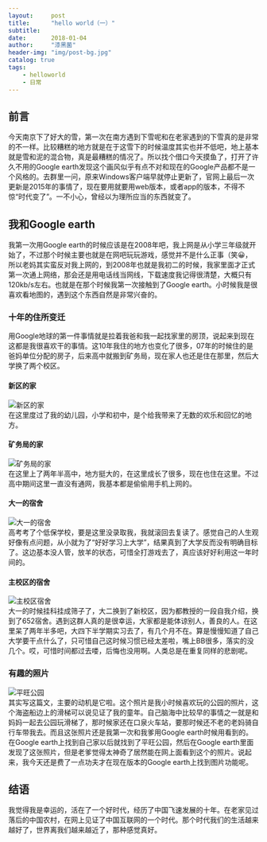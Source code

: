 ```yaml
---
layout:     post
title:      "hello world（一）"
subtitle:   
date:       2018-01-04
author:     "漆黑菌"
header-img: "img/post-bg.jpg"
catalog: true
tags:
    - helloworld
    - 日常
---
```


## 前言
今天南京下了好大的雪，第一次在南方遇到下雪呢和在老家遇到的下雪真的是非常的不一样。比较糟糕的地方就是在于这雪下的时候温度其实也并不低吧，地上基本就是雪和泥的混合物，真是最糟糕的情况了。所以找个借口今天摸鱼了，打开了许久不用的Google earth发现这个画风似乎有点不对和现在的Google产品都不是一个风格的。去群里一问，原来Windows客户端早就停止更新了，官网上最后一次更新是2015年的事情了，现在要用就要用web版本，或者app的版本，不得不惊“时代变了”。一不小心，曾经以为理所应当的东西就变了。

## 我和Google earth
我第一次用Google earth的时候应该是在2008年吧，我上网是从小学三年级就开始了，不过那个时候主要也就是在网吧玩玩游戏，感觉并不是什么正事（笑😀，所以老妈其实蛮反对我上网的，到2008年也就是我初二的时候，我家里面才正式第一次通上网络，那会还是用电话线当网线，下载速度我记得很清楚，大概只有120kb/s左右。也就是在那个时候我第一次接触到了Google earth。小时候我是很喜欢看地图的，遇到这个东西自然是非常兴奋的。

### 十年的住所变迁
用Google地球的第一件事情就是拉着我爸和我一起找家里的房顶，说起来到现在这都是我很喜欢干的事情。这10年我住的地方也变化了很多，07年的时候住的是爸妈单位分配的房子，后来高中就搬到矿务局，现在家人也还是住在那里，然后大学换了两个校区。
  
#### 新区的家  
![新区的家](https://cl.ly/2m2R07280t1r/%E6%96%B0%E4%BA%94%E5%8C%BA.jpg)        
在这里度过了我的幼儿园，小学和初中，是个给我带来了无数的欢乐和回忆的地方。

#### 矿务局的家  
![矿务局的家](https://cl.ly/060b2m3f072c/download/%E7%9F%BF%E5%8A%A1%E5%B1%80.jpg)  
在这里上了两年半高中，地方挺大的，在这里成长了很多，现在也住在这里。不过高中期间这里一直没有通网，我基本都是偷偷用手机上网的。

#### 大一的宿舍  
![大一的宿舍](https://cl.ly/002u3K181W09/download/%E6%A6%86%E6%AC%A1.jpg)  
高考考了个低保学校，要是这里没录取我，我就滚回去复读了。感觉自己的人生观好像有点问题，从小就为了“好好学习上大学”，结果真到了大学反而没有明确目标了。这边基本没人管，放羊的状态，可惜全打游戏去了，真应该好好利用这一年时间的。

#### 主校区的宿舍
![主校区宿舍](https://cl.ly/35380K2T0p47/download/%E4%B8%AD%E5%8C%97%E5%A4%A7%E5%AD%A6.jpg)  
大一的时候挂科挂成筛子了，大二换到了新校区，因为都教授的一段自我介绍，换到了652宿舍。遇到这群人真的是很幸运，大家都是能体谅别人，善良的人。在这里呆了两年半多吧，大四下半学期实习去了，有几个月不在。算是慢慢知道了自己大学要干点什么了，只可惜自己这时候习惯已经太差啦，嘴上BB很多，落实的没几个。哎，可惜时间都过去喽，后悔也没用啊。人类总是在重复同样的悲剧呢。

### 有趣的照片
![平旺公园](https://cl.ly/3a2a2Q1m1f0F/download/7518057.jpg)  
其实写这篇文，主要的动机是它啦。这个照片是我小时候喜欢玩的公园的照片，这个海盗船边上的滑梯可以说见证了我的童年。自己脑海中比较早的事情之一就是和妈妈一起去公园玩滑梯了，那时候家还在口泉火车站，要那时候还不老的老妈骑自行车带我去。而且这张照片还是我第一次和我爹用Google earth时候用看到的。在Google earth上找到自己家以后就找到了平旺公园，然后在Google earth里面发现了这张照片，但是老爹觉得太神奇了居然能在网上面看到这个的照片。说起来，我今天还是费了一点功夫才在现在版本的Google earth上找到图片功能呢。

## 结语
我觉得我是幸运的，活在了一个好时代，经历了中国飞速发展的十年。在老家见过落后的中国农村，在网上见证了中国互联网的一个时代。那个时代我们的生活越来越好了，世界离我们越来越近了，那种感觉真好。